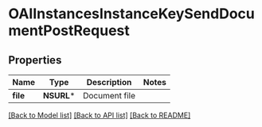 # OAIInstancesInstanceKeySendDocumentPostRequest

## Properties
Name | Type | Description | Notes
------------ | ------------- | ------------- | -------------
**file** | **NSURL*** | Document file | 

[[Back to Model list]](../README.md#documentation-for-models) [[Back to API list]](../README.md#documentation-for-api-endpoints) [[Back to README]](../README.md)


